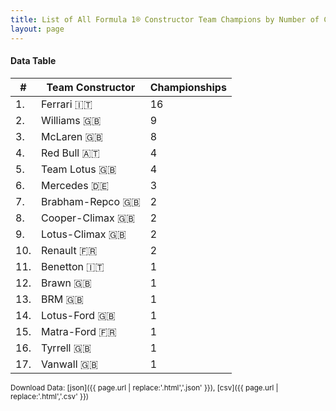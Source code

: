 ```yaml
---
title: List of All Formula 1® Constructor Team Champions by Number of Championships
layout: page
---
```


<canvas id="chart" width="400" height="180"></canvas>
<script>
var data = {
    "datasets": [
        {
            "backgroundColor": "#f3a935",
            "borderColor": "#f68639",
            "borderWidth": 1,
            "data": [
                16.0,
                9.0,
                8.0,
                4.0,
                4.0,
                3.0,
                2.0,
                2.0,
                2.0,
                2.0,
                1.0,
                1.0,
                1.0,
                1.0,
                1.0,
                1.0,
                1.0
            ],
            "label": "Championships"
        }
    ],
    "labels": [
        "Ferrari 🇮🇹",
        "Williams 🇬🇧",
        "McLaren 🇬🇧",
        "Red Bull 🇦🇹",
        "Team Lotus 🇬🇧",
        "Mercedes 🇩🇪",
        "Brabham-Repco 🇬🇧",
        "Cooper-Climax 🇬🇧",
        "Lotus-Climax 🇬🇧",
        "Renault 🇫🇷",
        "Benetton 🇮🇹",
        "Brawn 🇬🇧",
        "BRM 🇬🇧",
        "Lotus-Ford 🇬🇧",
        "Matra-Ford 🇫🇷",
        "Tyrrell 🇬🇧",
        "Vanwall 🇬🇧"
    ]
};
var options = {
  legend: {
    display: false
  },
  scales: {
    xAxes: [{
      ticks: {
        beginAtZero: true,
        maxRotation: 180,
        display: window.innerWidth > 800
      }
    }],
    yAxes: [{
      ticks: {
        beginAtZero: true
      }
    }]
  },
  onResize: function(chart, size) {
    chart.options.scales.xAxes[0].ticks.display = size.width > 800;
  }
};
new Chart("chart", {
    data: data,
    type: 'bar',
    options: options
});
</script>



#### Data Table

| # | Team Constructor | Championships |
|--|--|--|
| 1. | Ferrari 🇮🇹 | 16 |
| 2. | Williams 🇬🇧 | 9 |
| 3. | McLaren 🇬🇧 | 8 |
| 4. | Red Bull 🇦🇹 | 4 |
| 5. | Team Lotus 🇬🇧 | 4 |
| 6. | Mercedes 🇩🇪 | 3 |
| 7. | Brabham-Repco 🇬🇧 | 2 |
| 8. | Cooper-Climax 🇬🇧 | 2 |
| 9. | Lotus-Climax 🇬🇧 | 2 |
| 10. | Renault 🇫🇷 | 2 |
| 11. | Benetton 🇮🇹 | 1 |
| 12. | Brawn 🇬🇧 | 1 |
| 13. | BRM 🇬🇧 | 1 |
| 14. | Lotus-Ford 🇬🇧 | 1 |
| 15. | Matra-Ford 🇫🇷 | 1 |
| 16. | Tyrrell 🇬🇧 | 1 |
| 17. | Vanwall 🇬🇧 | 1 |

<small>Download Data: [json]({{ page.url | replace:'.html','.json' }}), [csv]({{ page.url | replace:'.html','.csv' }})</small>
